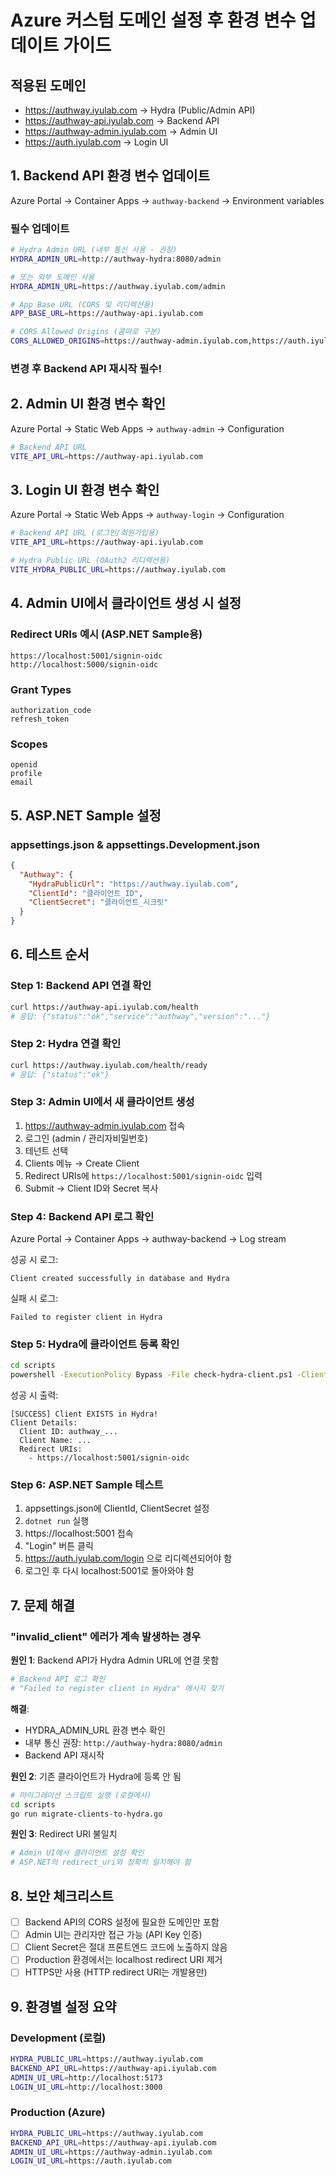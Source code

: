 # Azure 커스텀 도메인 설정 후 환경 변수 업데이트 가이드

## 적용된 도메인
- https://authway.iyulab.com → Hydra (Public/Admin API)
- https://authway-api.iyulab.com → Backend API
- https://authway-admin.iyulab.com → Admin UI
- https://auth.iyulab.com → Login UI

## 1. Backend API 환경 변수 업데이트

Azure Portal → Container Apps → `authway-backend` → Environment variables

### 필수 업데이트
```bash
# Hydra Admin URL (내부 통신 사용 - 권장)
HYDRA_ADMIN_URL=http://authway-hydra:8080/admin

# 또는 외부 도메인 사용
HYDRA_ADMIN_URL=https://authway.iyulab.com/admin

# App Base URL (CORS 및 리디렉션용)
APP_BASE_URL=https://authway-api.iyulab.com

# CORS Allowed Origins (콤마로 구분)
CORS_ALLOWED_ORIGINS=https://authway-admin.iyulab.com,https://auth.iyulab.com,http://localhost:5173,http://localhost:3000
```

### 변경 후 Backend API 재시작 필수!

## 2. Admin UI 환경 변수 확인

Azure Portal → Static Web Apps → `authway-admin` → Configuration

```bash
# Backend API URL
VITE_API_URL=https://authway-api.iyulab.com
```

## 3. Login UI 환경 변수 확인

Azure Portal → Static Web Apps → `authway-login` → Configuration

```bash
# Backend API URL (로그인/회원가입용)
VITE_API_URL=https://authway-api.iyulab.com

# Hydra Public URL (OAuth2 리디렉션용)
VITE_HYDRA_PUBLIC_URL=https://authway.iyulab.com
```

## 4. Admin UI에서 클라이언트 생성 시 설정

### Redirect URIs 예시 (ASP.NET Sample용)
```
https://localhost:5001/signin-oidc
http://localhost:5000/signin-oidc
```

### Grant Types
```
authorization_code
refresh_token
```

### Scopes
```
openid
profile
email
```

## 5. ASP.NET Sample 설정

### appsettings.json & appsettings.Development.json
```json
{
  "Authway": {
    "HydraPublicUrl": "https://authway.iyulab.com",
    "ClientId": "클라이언트_ID",
    "ClientSecret": "클라이언트_시크릿"
  }
}
```

## 6. 테스트 순서

### Step 1: Backend API 연결 확인
```bash
curl https://authway-api.iyulab.com/health
# 응답: {"status":"ok","service":"authway","version":"..."}
```

### Step 2: Hydra 연결 확인
```bash
curl https://authway.iyulab.com/health/ready
# 응답: {"status":"ok"}
```

### Step 3: Admin UI에서 새 클라이언트 생성
1. https://authway-admin.iyulab.com 접속
2. 로그인 (admin / 관리자비밀번호)
3. 테넌트 선택
4. Clients 메뉴 → Create Client
5. Redirect URIs에 `https://localhost:5001/signin-oidc` 입력
6. Submit → Client ID와 Secret 복사

### Step 4: Backend API 로그 확인
Azure Portal → Container Apps → authway-backend → Log stream

성공 시 로그:
```
Client created successfully in database and Hydra
```

실패 시 로그:
```
Failed to register client in Hydra
```

### Step 5: Hydra에 클라이언트 등록 확인
```bash
cd scripts
powershell -ExecutionPolicy Bypass -File check-hydra-client.ps1 -ClientId "클라이언트_ID"
```

성공 시 출력:
```
[SUCCESS] Client EXISTS in Hydra!
Client Details:
  Client ID: authway_...
  Client Name: ...
  Redirect URIs:
    - https://localhost:5001/signin-oidc
```

### Step 6: ASP.NET Sample 테스트
1. appsettings.json에 ClientId, ClientSecret 설정
2. `dotnet run` 실행
3. https://localhost:5001 접속
4. "Login" 버튼 클릭
5. https://auth.iyulab.com/login 으로 리디렉션되어야 함
6. 로그인 후 다시 localhost:5001로 돌아와야 함

## 7. 문제 해결

### "invalid_client" 에러가 계속 발생하는 경우

**원인 1**: Backend API가 Hydra Admin URL에 연결 못함
```bash
# Backend API 로그 확인
# "Failed to register client in Hydra" 메시지 찾기
```

**해결**:
- HYDRA_ADMIN_URL 환경 변수 확인
- 내부 통신 권장: `http://authway-hydra:8080/admin`
- Backend API 재시작

**원인 2**: 기존 클라이언트가 Hydra에 등록 안 됨
```bash
# 마이그레이션 스크립트 실행 (로컬에서)
cd scripts
go run migrate-clients-to-hydra.go
```

**원인 3**: Redirect URI 불일치
```bash
# Admin UI에서 클라이언트 설정 확인
# ASP.NET의 redirect_uri와 정확히 일치해야 함
```

## 8. 보안 체크리스트

- [ ] Backend API의 CORS 설정에 필요한 도메인만 포함
- [ ] Admin UI는 관리자만 접근 가능 (API Key 인증)
- [ ] Client Secret은 절대 프론트엔드 코드에 노출하지 않음
- [ ] Production 환경에서는 localhost redirect URI 제거
- [ ] HTTPS만 사용 (HTTP redirect URI는 개발용만)

## 9. 환경별 설정 요약

### Development (로컬)
```bash
HYDRA_PUBLIC_URL=https://authway.iyulab.com
BACKEND_API_URL=https://authway-api.iyulab.com
ADMIN_UI_URL=http://localhost:5173
LOGIN_UI_URL=http://localhost:3000
```

### Production (Azure)
```bash
HYDRA_PUBLIC_URL=https://authway.iyulab.com
BACKEND_API_URL=https://authway-api.iyulab.com
ADMIN_UI_URL=https://authway-admin.iyulab.com
LOGIN_UI_URL=https://auth.iyulab.com
```
